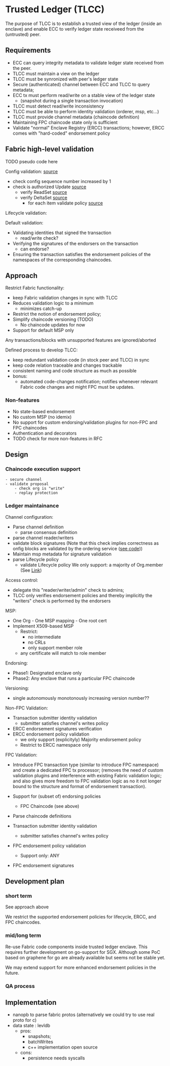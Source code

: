 # Trusted Ledger (TLCC)

The purpose of TLCC is to establish a trusted view of the ledger (inside an enclave)
and enable ECC to verify ledger state receiveed from the (untrusted) peer.

## Requirements

- ECC can query integrity metadata to validate ledger state received from the peer.
- TLCC must maintain a view on the ledger
- TLCC must be synronized with peer's ledger state
- Secure (authenticated) channel between ECC and TLCC to query metadata;
- ECC tx must perform read/write on a stable view of the ledger state
    - (snapshot during a single transaction invocation)
- TLCC must detect read/write inconsistency
- TLCC must be able to perform identity validation (orderer, msp, etc...)
- TLCC must provide channel metadata (chaincode definition)
- Maintaining FPC chaincode state only is sufficient
- Validate "normal" Enclave Registry (ERCC) transactions; however, ERCC comes with "hard-coded" endorsement policy


## Fabric high-level validation 

TODO pseudo code here

Config validation: [source](https://github.com/hyperledger/fabric/blob/f27912f2f419c3b35d2c1df120f19585815eceb0/common/configtx/validator.go#L163)

- check config sequence number increased by 1
- check is authorized Update [source](https://github.com/hyperledger/fabric/blob/f27912f2f419c3b35d2c1df120f19585815eceb0/common/configtx/update.go#L115)
    - verify ReadSet [source](https://github.com/hyperledger/fabric/blob/f27912f2f419c3b35d2c1df120f19585815eceb0/common/configtx/update.go#L18)
    - verify DeltaSet [source](https://github.com/hyperledger/fabric/blob/f27912f2f419c3b35d2c1df120f19585815eceb0/common/configtx/update.go#L68)
        - for each item validate policy [source](https://github.com/hyperledger/fabric/blob/f27912f2f419c3b35d2c1df120f19585815eceb0/common/policies/policy.go#L133)

Lifecycle validation:


Default validation:

- Validating identities that signed the transaction
    - read/write check?
- Verifying the signatures of the endorsers on the transaction
    - can endorse?
- Ensuring the transaction satisfies the endorsement policies of the namespaces of the corresponding chaincodes.


## Approach

Restrict Fabric functionality:

- keep Fabric validation changes in sync with TLCC
- Reduces validation logic to a minimum
    - minimizes catch-up 
- Restrict the notion of endorsement policy; 
- Simplify chaincode versioning (TODO)
    - No chaincode updates for now
- Support for default MSP only


Any transactions/blocks with unsupported features are ignored/aborted

Defined process to develop TLCC:
- keep redundant validation code (in stock peer and TLCC) in sync
- keep code relation traceable and changes trackable
- consistent naming and code structure as much as possible
- bonus: 
    - automated code-changes notification; notifies whenever relevant Fabric code changes and might FPC must be updates.

### Non-features

- No state-based endorsement
- No custom MSP (no idemix)
- No support for custom endorsing/validation plugins for non-FPC and FPC chaincodes
- Authentication and decorators
- TODO check for more non-features in RFC

## Design

### Chaincode execution support
    - secure channel
    - validate proposal
        - check org is "write"
        - replay protection

### Ledger maintainance

Channel configuration:
- Parse channel definition
    - parse consensus definition
- parse channel reader/writers
- validate block signatures (Note that this check implies correctness as onfig blocks are validated by the ordering service ([see code](https://github.com/hyperledger/fabric/blob/f27912f2f419c3b35d2c1df120f19585815eceb0/orderer/common/msgprocessor/standardchannel.go#L131)))
- Maintain msp metadata for signature validation
- parse Lifecycle policy 
    - validate Lifecycle policy
    We only support: a majority of Org.member (See [Link](https://hyperledger-fabric.readthedocs.io/en/release-2.2/chaincode_lifecycle.html#install-and-define-a-chaincode))

Access control:
- delegate this "reader/writer/admin" check to admins;
- TLCC only verifies endorsement policies and thereby implicitly the "writers" check is performed by the endorsers

MSP:
- One Org - One MSP mapping - One root cert
- Implement X509-based MSP
    - Restrict:
        - no intermediate
        - no CRLs
        - only support member role
    - any certificate will match to role member

Endorsing:
- Phase1: Designated enclave only
- Phase2: Any enclave that runs a particular FPC chaincode

Versioning:
- single autonomously monotonously increasing version number??

Non-FPC Validation:
- Transaction submitter identity validation
    - submitter satisfies channel's writes policy
- ERCC endorsement signatures verification
- ERCC endorsement policy validation
    - we only support (explicityly) Majority endorsement policy
    - Restrict to ERCC namespace only

FPC Validation:
- Introduce FPC transaction type (similar to introduce FPC namespace) and create
a dedicated FPC tx processor; (removes the need of custom validation plugins and interference with existing Fabric validation logic; and also gives more freedom to FPC validation logic as no it not longer bound to the structure and format of endorsement transaction).

- Support for (subset of) endorsing policies
    - FPC Chaincode (see above)

- Parse chaincode definitions
- Transaction submitter identity validation
    - submitter satisfies channel's writes policy

- FPC endorsement policy validation
    - Support only: ANY
- FPC endorsement signatures


## Development plan

### short term
See approach above

We restrict the supported endorsement policies for lifecycle, ERCC, and FPC chaincodes.

### mid/long term
Re-use Fabric code components inside trusted ledger enclave. This requires further development on go-support for SGX. Although some PoC based on graphene for go are already available but seems not be stable yet.

We may extend support for more enhanced endorsement policies in the future.

### QA process

## Implementation

- nanopb to parse fabric protos (alternatively we could try to use real proto for c)
- data state : levldb
    - pros:
        + snapshots;
        + batchWrites
        + c++ implementation open source
    - cons:
        + persistence needs syscalls
